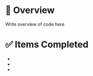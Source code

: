 <h1>📝 Overview</h1>
Write overview of code here
<h1>✅ Items Completed</h1>
<ul>
  <li></li>
  <li></li>
  <li></li>
</ul>
